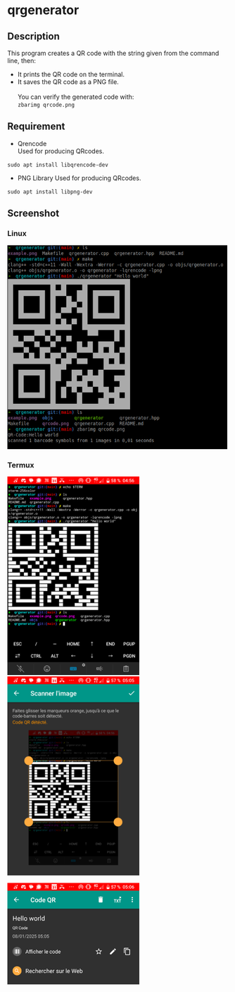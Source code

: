 # qrgenerator

## Description

This program creates a QR code with the string given from the
command line, then:<br />
 - It prints the QR code on the terminal.
 - It saves the QR code as a PNG file.
<br /><br />
You can verify the generated code with:<br />
 `zbarimg qrcode.png`


## Requirement
* Qrencode<br />
Used for producing QRcodes.
```
sudo apt install libqrencode-dev
```

* PNG Library
Used for producing QRcodes.
```
sudo apt install libpng-dev
```


## Screenshot
### Linux
<img src="screenshots/example-linux.png" width="500" />

### Termux
<p>
	<img src="screenshots/example-termux1.png" width="300"  />
	<img src="screenshots/example-termux2.png" width="300" />
</p>
<img src="screenshots/example-termux3.png" width="300" />
